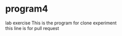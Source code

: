 # program4
lab exercise
This is the program for clone experiment <br>
this line is for pull request
